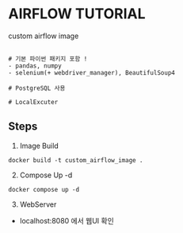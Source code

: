 # AIRFLOW TUTORIAL

custom airflow image

```

# 기본 파이썬 패키지 포함 !
- pandas, numpy
- selenium(+ webdriver_manager), BeautifulSoup4

# PostgreSQL 사용

# LocalExcuter

```

## Steps

1. Image Build

```
docker build -t custom_airflow_image .
````

2. Compose Up -d

```
docker compose up -d 
```

3. WebServer 

- localhost:8080 에서 웹UI 확인

